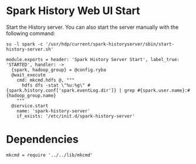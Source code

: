 # Spark History Web UI Start

Start the History server. You can also start the server manually with the
following command:

```
su -l spark -c '/usr/hdp/current/spark-historyserver/sbin/start-history-server.sh'
```

    module.exports = header: 'Spark History Server Start', label_true: 'STARTED', handler: ->
      {spark, hadoop_group} = @config.ryba
      @wait_execute
        cmd: mkcmd.hdfs @, """
          hdfs dfs -stat \"%u:%g\" #{spark.history.conf['spark.eventLog.dir']} | grep #{spark.user.name}:#{hadoop_group.name}
        """
      @service.start
        name: 'spark-history-server'
        if_exists: '/etc/init.d/spark-history-server'

# Dependencies

    mkcmd = require '../../lib/mkcmd'
